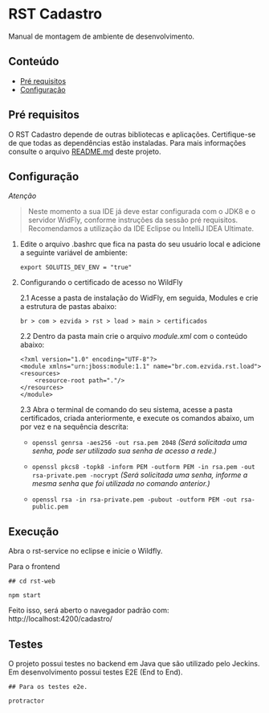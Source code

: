# RST Cadastro

Manual de montagem de ambiente de desenvolvimento.

## Conteúdo

- [Pré requisitos](#pré-requisitos)
- [Configuração](#configuração)


## Pré requisitos

O RST Cadastro depende de outras bibliotecas e aplicações. Certifique-se de que todas as dependências estão instaladas. Para mais informações consulte o arquivo [README.md](../README.md) deste projeto.

## Configuração

*Atenção*

> Neste momento a sua IDE já deve estar configurada com o JDK8 e o servidor WidFly, conforme instruções da sessão pré requisitos. Recomendamos a utilização da IDE Eclipse ou IntelliJ IDEA Ultimate.

1. Edite o arquivo .bashrc que fica na pasta do seu usuário local e adicione a seguinte variável de ambiente:

    ```
    export SOLUTIS_DEV_ENV = "true"
    ```

2. Configurando o certificado de acesso no WildFly

    2.1 Acesse a pasta de instalação do WidFly, em seguida, Modules e crie a estrutura de pastas abaixo:
    ```
    br > com > ezvida > rst > load > main > certificados
    ```
    2.2 Dentro da pasta main crie o arquivo _module.xml_ com o conteúdo abaixo:
    ```
    <?xml version="1.0" encoding="UTF-8"?>
    <module xmlns="urn:jboss:module:1.1" name="br.com.ezvida.rst.load">
    <resources>
        <resource-root path="."/>
    </resources>
    </module>
    ```
    2.3 Abra o terminal de comando do seu sistema, acesse a pasta certificados, criada anteriormente, e execute os comandos abaixo, um por vez e na sequência descrita:
    
    - ```openssl genrsa -aes256 -out rsa.pem 2048``` _(Será solicitada uma senha, pode ser utilizado sua senha de acesso a rede.)_
    
    - ```openssl pkcs8 -topk8 -inform PEM -outform PEM -in rsa.pem -out rsa-private.pem -nocrypt``` _(Será solicitada uma senha, informe  a mesma senha que foi utilizada no comando anterior.)_
    
    - ```openssl rsa -in rsa-private.pem -pubout -outform PEM -out rsa-public.pem```

## Execução

Abra o rst-service no eclipse e inicie o Wildfly. 

Para o frontend

```
## cd rst-web

npm start
```

Feito isso, será aberto o navegador padrão com: http://localhost:4200/cadastro/

## Testes

O projeto possui testes no backend em Java que são utilizado pelo Jeckins. Em desenvolvimento possui testes E2E (End to End). 

```
## Para os testes e2e.

protractor
```